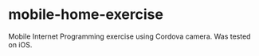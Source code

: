 # mobile-home-exercise
Mobile Internet Programming exercise using Cordova camera. Was tested on iOS.
